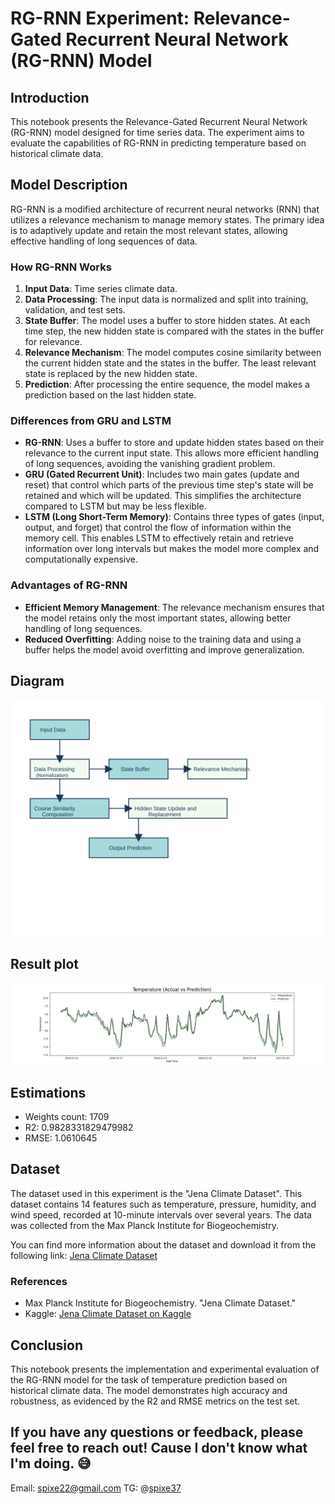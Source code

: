 # RG-RNN Experiment: Relevance-Gated Recurrent Neural Network (RG-RNN) Model

## Introduction
This notebook presents the Relevance-Gated Recurrent Neural Network (RG-RNN) model designed for time series data. The experiment aims to evaluate the capabilities of RG-RNN in predicting temperature based on historical climate data.

## Model Description
RG-RNN is a modified architecture of recurrent neural networks (RNN) that utilizes a relevance mechanism to manage memory states. The primary idea is to adaptively update and retain the most relevant states, allowing effective handling of long sequences of data.

### How RG-RNN Works
1. **Input Data**: Time series climate data.
2. **Data Processing**: The input data is normalized and split into training, validation, and test sets.
3. **State Buffer**: The model uses a buffer to store hidden states. At each time step, the new hidden state is compared with the states in the buffer for relevance.
4. **Relevance Mechanism**: The model computes cosine similarity between the current hidden state and the states in the buffer. The least relevant state is replaced by the new hidden state.
5. **Prediction**: After processing the entire sequence, the model makes a prediction based on the last hidden state.

### Differences from GRU and LSTM
- **RG-RNN**: Uses a buffer to store and update hidden states based on their relevance to the current input state. This allows more efficient handling of long sequences, avoiding the vanishing gradient problem.
- **GRU (Gated Recurrent Unit)**: Includes two main gates (update and reset) that control which parts of the previous time step's state will be retained and which will be updated. This simplifies the architecture compared to LSTM but may be less flexible.
- **LSTM (Long Short-Term Memory)**: Contains three types of gates (input, output, and forget) that control the flow of information within the memory cell. This enables LSTM to effectively retain and retrieve information over long intervals but makes the model more complex and computationally expensive.

### Advantages of RG-RNN
- **Efficient Memory Management**: The relevance mechanism ensures that the model retains only the most important states, allowing better handling of long sequences.
- **Reduced Overfitting**: Adding noise to the training data and using a buffer helps the model avoid overfitting and improve generalization.

## Diagram
![RG-RNN Diagram](/images/rg-rnn-diagram.svg)

## Result plot
![RG-RNN Result Plot](/images/rg-rnn-result-plot.jpeg)

## Estimations
* Weights count: 1709
* R2: 0.9828331829479982
* RMSE: 1.0610645

## Dataset
The dataset used in this experiment is the "Jena Climate Dataset". This dataset contains 14 features such as temperature, pressure, humidity, and wind speed, recorded at 10-minute intervals over several years. The data was collected from the Max Planck Institute for Biogeochemistry.

You can find more information about the dataset and download it from the following link:
[Jena Climate Dataset](https://www.kaggle.com/datasets/stytch16/jena-climate-2009-2016)


### References
- Max Planck Institute for Biogeochemistry. "Jena Climate Dataset."
- Kaggle: [Jena Climate Dataset on Kaggle](https://www.kaggle.com/datasets/mnassrib/jena-climate/data)


## Conclusion
This notebook presents the implementation and experimental evaluation of the RG-RNN model for the task of temperature prediction based on historical climate data. The model demonstrates high accuracy and robustness, as evidenced by the R2 and RMSE metrics on the test set.

## If you have any questions or feedback, please feel free to reach out! Cause I don't know what I'm doing. 😅
Email: spixe22@gmail.com
TG: @[spixe37](https://t.me/spixe37)